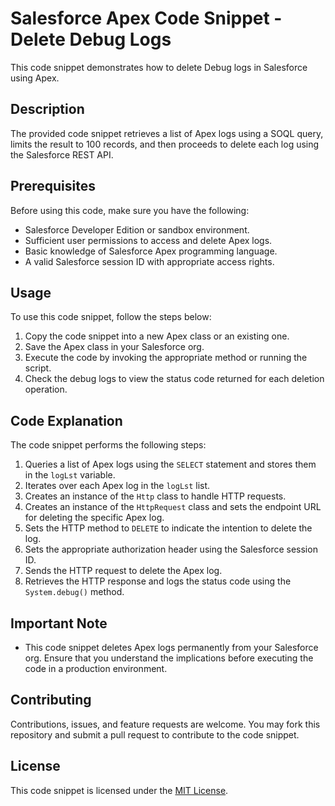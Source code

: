 # Salesforce Apex Code Snippet - Delete Debug Logs

This code snippet demonstrates how to delete Debug logs in Salesforce using Apex.

## Description
The provided code snippet retrieves a list of Apex logs using a SOQL query, limits the result to 100 records, and then proceeds to delete each log using the Salesforce REST API.

## Prerequisites
Before using this code, make sure you have the following:

- Salesforce Developer Edition or sandbox environment.
- Sufficient user permissions to access and delete Apex logs.
- Basic knowledge of Salesforce Apex programming language.
- A valid Salesforce session ID with appropriate access rights.

## Usage
To use this code snippet, follow the steps below:

1. Copy the code snippet into a new Apex class or an existing one.
2. Save the Apex class in your Salesforce org.
3. Execute the code by invoking the appropriate method or running the script.
4. Check the debug logs to view the status code returned for each deletion operation.

## Code Explanation
The code snippet performs the following steps:

1. Queries a list of Apex logs using the `SELECT` statement and stores them in the `logLst` variable.
2. Iterates over each Apex log in the `logLst` list.
3. Creates an instance of the `Http` class to handle HTTP requests.
4. Creates an instance of the `HttpRequest` class and sets the endpoint URL for deleting the specific Apex log.
5. Sets the HTTP method to `DELETE` to indicate the intention to delete the log.
6. Sets the appropriate authorization header using the Salesforce session ID.
7. Sends the HTTP request to delete the Apex log.
8. Retrieves the HTTP response and logs the status code using the `System.debug()` method.

## Important Note
- This code snippet deletes Apex logs permanently from your Salesforce org. Ensure that you understand the implications before executing the code in a production environment.

## Contributing
Contributions, issues, and feature requests are welcome. You may fork this repository and submit a pull request to contribute to the code snippet.

## License
This code snippet is licensed under the [MIT License](https://opensource.org/licenses/MIT).
